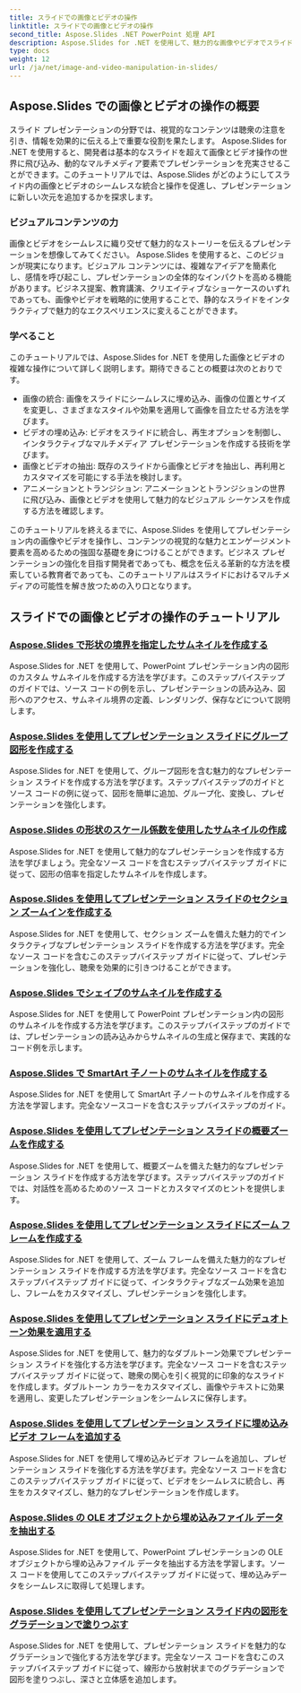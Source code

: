 ```yaml
---
title: スライドでの画像とビデオの操作
linktitle: スライドでの画像とビデオの操作
second_title: Aspose.Slides .NET PowerPoint 処理 API
description: Aspose.Slides for .NET を使用して、魅力的な画像やビデオでスライド プレゼンテーションを強化します。スライド内の画像やビデオを操作して、視覚的に魅力的なコンテンツを作成する方法を段階的に学習します。
type: docs
weight: 12
url: /ja/net/image-and-video-manipulation-in-slides/
---
```


## Aspose.Slides での画像とビデオの操作の概要

スライド プレゼンテーションの分野では、視覚的なコンテンツは聴衆の注意を引き、情報を効果的に伝える上で重要な役割を果たします。 Aspose.Slides for .NET を使用すると、開発者は基本的なスライドを超えて画像とビデオ操作の世界に飛び込み、動的なマルチメディア要素でプレゼンテーションを充実させることができます。このチュートリアルでは、Aspose.Slides がどのようにしてスライド内の画像とビデオのシームレスな統合と操作を促進し、プレゼンテーションに新しい次元を追加するかを探求します。

### ビジュアルコンテンツの力

画像とビデオをシームレスに織り交ぜて魅力的なストーリーを伝えるプレゼンテーションを想像してみてください。 Aspose.Slides を使用すると、このビジョンが現実になります。ビジュアル コンテンツには、複雑なアイデアを簡素化し、感情を呼び起こし、プレゼンテーションの全体的なインパクトを高める機能があります。ビジネス提案、教育講演、クリエイティブなショーケースのいずれであっても、画像やビデオを戦略的に使用することで、静的なスライドをインタラクティブで魅力的なエクスペリエンスに変えることができます。

### 学べること

このチュートリアルでは、Aspose.Slides for .NET を使用した画像とビデオの複雑な操作について詳しく説明します。期待できることの概要は次のとおりです。

- 画像の統合: 画像をスライドにシームレスに埋め込み、画像の位置とサイズを変更し、さまざまなスタイルや効果を適用して画像を目立たせる方法を学びます。
- ビデオの埋め込み: ビデオをスライドに統合し、再生オプションを制御し、インタラクティブなマルチメディア プレゼンテーションを作成する技術を学びます。
- 画像とビデオの抽出: 既存のスライドから画像とビデオを抽出し、再利用とカスタマイズを可能にする手法を検討します。
- アニメーションとトランジション: アニメーションとトランジションの世界に飛び込み、画像とビデオを使用して魅力的なビジュアル シーケンスを作成する方法を確認します。

このチュートリアルを終えるまでに、Aspose.Slides を使用してプレゼンテーション内の画像やビデオを操作し、コンテンツの視覚的な魅力とエンゲージメント要素を高めるための強固な基礎を身につけることができます。ビジネス プレゼンテーションの強化を目指す開発者であっても、概念を伝える革新的な方法を模索している教育者であっても、このチュートリアルはスライドにおけるマルチメディアの可能性を解き放つための入り口となります。


## スライドでの画像とビデオの操作のチュートリアル
### [Aspose.Slides で形状の境界を指定したサムネイルを作成する](./creating-thumbnail-bounds-shape/)
Aspose.Slides for .NET を使用して、PowerPoint プレゼンテーション内の図形のカスタム サムネイルを作成する方法を学びます。このステップバイステップのガイドでは、ソース コードの例を示し、プレゼンテーションの読み込み、図形へのアクセス、サムネイル境界の定義、レンダリング、保存などについて説明します。
### [Aspose.Slides を使用してプレゼンテーション スライドにグループ図形を作成する](./creating-group-shapes/)
Aspose.Slides for .NET を使用して、グループ図形を含む魅力的なプレゼンテーション スライドを作成する方法を学びます。ステップバイステップのガイドとソース コードの例に従って、図形を簡単に追加、グループ化、変換し、プレゼンテーションを強化します。
### [Aspose.Slides の形状のスケール係数を使用したサムネイルの作成](./creating-thumbnail-scaling-factor-shape/)
Aspose.Slides for .NET を使用して魅力的なプレゼンテーションを作成する方法を学びましょう。完全なソース コードを含むステップバイステップ ガイドに従って、図形の倍率を指定したサムネイルを作成します。
### [Aspose.Slides を使用してプレゼンテーション スライドのセクション ズームインを作成する](./creating-section-zoom/)
Aspose.Slides for .NET を使用して、セクション ズームを備えた魅力的でインタラクティブなプレゼンテーション スライドを作成する方法を学びます。完全なソース コードを含むこのステップバイステップ ガイドに従って、プレゼンテーションを強化し、聴衆を効果的に引きつけることができます。
### [Aspose.Slides でシェイプのサムネイルを作成する](./creating-thumbnail-shape/)
Aspose.Slides for .NET を使用して PowerPoint プレゼンテーション内の図形のサムネイルを作成する方法を学びます。このステップバイステップのガイドでは、プレゼンテーションの読み込みからサムネイルの生成と保存まで、実践的なコード例を示します。
### [Aspose.Slides で SmartArt 子ノートのサムネイルを作成する](./creating-thumbnail-smartart-child-note/)
Aspose.Slides for .NET を使用して SmartArt 子ノートのサムネイルを作成する方法を学習します。完全なソースコードを含むステップバイステップのガイド。
### [Aspose.Slides を使用してプレゼンテーション スライドの概要ズームを作成する](./creating-summary-zoom/)
Aspose.Slides for .NET を使用して、概要ズームを備えた魅力的なプレゼンテーション スライドを作成する方法を学びます。ステップバイステップのガイドでは、対話性を高めるためのソース コードとカスタマイズのヒントを提供します。
### [Aspose.Slides を使用してプレゼンテーション スライドにズーム フレームを作成する](./creating-zoom-frame/)
Aspose.Slides for .NET を使用して、ズーム フレームを備えた魅力的なプレゼンテーション スライドを作成する方法を学びます。完全なソース コードを含むステップバイステップ ガイドに従って、インタラクティブなズーム効果を追加し、フレームをカスタマイズし、プレゼンテーションを強化します。
### [Aspose.Slides を使用してプレゼンテーション スライドにデュオトーン効果を適用する](./applying-duotone-effects/)
Aspose.Slides for .NET を使用して、魅力的なダブルトーン効果でプレゼンテーション スライドを強化する方法を学びます。完全なソース コードを含むステップバイステップ ガイドに従って、聴衆の関心を引く視覚的に印象的なスライドを作成します。ダブルトーン カラーをカスタマイズし、画像やテキストに効果を適用し、変更したプレゼンテーションをシームレスに保存します。
### [Aspose.Slides を使用してプレゼンテーション スライドに埋め込みビデオ フレームを追加する](./adding-embedded-video-frame/)
Aspose.Slides for .NET を使用して埋め込みビデオ フレームを追加し、プレゼンテーション スライドを強化する方法を学びます。完全なソース コードを含むこのステップバイステップ ガイドに従って、ビデオをシームレスに統合し、再生をカスタマイズし、魅力的なプレゼンテーションを作成します。
### [Aspose.Slides の OLE オブジェクトから埋め込みファイル データを抽出する](./extracting-embedded-file-data-ole-object/)
Aspose.Slides for .NET を使用して、PowerPoint プレゼンテーションの OLE オブジェクトから埋め込みファイル データを抽出する方法を学習します。ソース コードを使用してこのステップバイステップ ガイドに従って、埋め込みデータをシームレスに取得して処理します。
### [Aspose.Slides を使用してプレゼンテーション スライド内の図形をグラデーションで塗りつぶす](./filling-shapes-gradient/)
Aspose.Slides for .NET を使用して、プレゼンテーション スライドを魅力的なグラデーションで強化する方法を学びます。完全なソース コードを含むこのステップバイステップ ガイドに従って、線形から放射状までのグラデーションで図形を塗りつぶし、深さと立体感を追加します。
